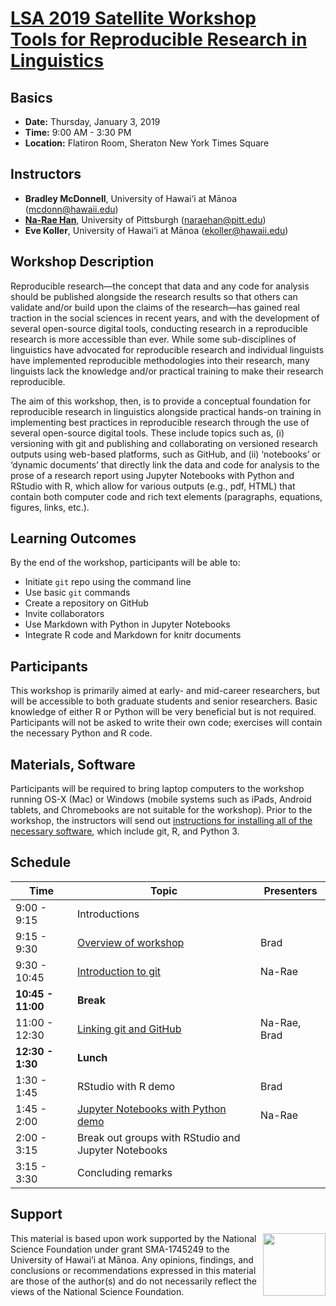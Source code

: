 # [LSA 2019 Satellite Workshop <br> Tools for Reproducible Research in Linguistics](https://www.linguisticsociety.org/content/2019-annual-meeting-satellite-workshop-tools-reproducible-research-linguistics) 



## Basics
* **Date:**	Thursday, January 3, 2019
* **Time:** 9:00 AM - 3:30 PM 
* **Location:** Flatiron Room, Sheraton New York Times Square

## Instructors
* **Bradley McDonnell**, University of Hawai‘i at Mānoa (<mcdonn@hawaii.edu>)
* [**Na-Rae Han**](http://www.pitt.edu/~naraehan/), University of Pittsburgh (<naraehan@pitt.edu>)
* **Eve Koller**, University of Hawai‘i at Mānoa (<ekoller@hawaii.edu>)


## Workshop Description

Reproducible research—the concept that data and any code for analysis should be published alongside the research results so that others can validate and/or build upon the claims of the research—has gained real traction in the social sciences in recent years, and with the development of several open-source digital tools, conducting research in a reproducible research is more accessible than ever. While some sub-disciplines of linguistics have advocated for reproducible research and individual linguists have implemented reproducible methodologies into their research, many linguists lack the knowledge and/or practical training to make their research reproducible.

The aim of this workshop, then, is to provide a conceptual foundation for reproducible research in linguistics alongside practical hands-on training in implementing best practices in reproducible research through the use of several open-source digital tools. These include topics such as, (i) versioning with git and publishing and collaborating on versioned research outputs using web-based platforms, such as GitHub, and (ii) ‘notebooks’ or ‘dynamic documents’ that directly link the data and code for analysis to the prose of a research report using Jupyter Notebooks with Python and RStudio with R, which allow for various outputs (e.g., pdf, HTML) that contain both computer code  and rich text elements (paragraphs, equations, figures, links, etc.).

## Learning Outcomes

By the end of the workshop, participants will be able to: 

- Initiate `git` repo using the command line
- Use basic `git` commands 
- Create a repository on GitHub
- Invite collaborators
- Use Markdown with Python in Jupyter Notebooks
- Integrate R code and Markdown for knitr documents

## Participants
This workshop is primarily aimed at early- and mid-career researchers, but will be accessible to both graduate students and senior researchers. Basic knowledge of either R or Python will be very beneficial but is not required. Participants will not be asked to write their own code; exercises will contain the necessary Python and R code. 

## Materials, Software
Participants will be required to bring laptop computers to the workshop running OS-X (Mac) or Windows (mobile systems such as iPads, Android tablets, and Chromebooks are not suitable for the workshop). Prior to the workshop, the instructors will send out [instructions for installing all of the necessary software](installation.md), which include git, R, and Python 3. 

## Schedule

| Time | Topic | Presenters |
| --- | --- | --- |
| 9:00 - 9:15 | Introductions | |
| 9:15 - 9:30 | [Overview of workshop](https://mcdonn.github.io/LSA2019-Reproducible-Research/slides/intro_workshop.html) | Brad | 
| 9:30 - 10:45 | [Introduction to git](intro_to_git.md) | Na-Rae |
| **10:45 - 11:00** | **Break** | |
| 11:00 - 12:30 | [Linking git and GitHub](linking_git_and_github.md) | Na-Rae, Brad |
| **12:30 - 1:30** |  **Lunch** | |
| 1:30 - 1:45 | RStudio with R demo  | Brad |
| 1:45 - 2:00 | [Jupyter Notebooks with Python demo](jupyter_notebook_python_demo.ipynb)  | Na-Rae |
| 2:00 - 3:15 | Break out groups with RStudio and Jupyter Notebooks | |
| 3:15 - 3:30 | Concluding remarks | |


## Support

<img src="https://www.nsf.gov/images/logos/NSF_4-Color_bitmap_Logo.png" width="100" align="right" /> 

This material is based upon work supported by the National Science Foundation under grant SMA-1745249 to the University of Hawai‘i at Mānoa. Any opinions, findings, and conclusions or recommendations expressed in this material are those of the author(s) and do not necessarily reflect the views of the National Science Foundation.
